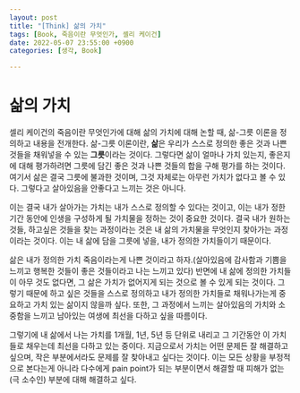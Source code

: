 ```yaml
---
layout: post
title: "[Think] 삶의 가치"
tags: [Book, 죽음이란 무엇인가, 셸리 케이건]
date: 2022-05-07 23:55:00 +0900
categories: [생각, Book]

---
```




# 삶의 가치

셀리 케이건의 죽음이란 무엇인가에 대해 삶의 가치에 대해 논할 때, 삶-그릇 이론을 정의하고 내용을 전개한다.  삶-그릇 이론이란, **삶**은 우리가 스스로 정의한 좋은 것과 나쁜 것들을 채워넣을 수 있는 **그릇**이라는 것이다. 그렇다면 삶이 얼마나 가치 있는지, 좋은지에 대해 평가하려면 그릇에 담긴 좋은 것과 나쁜 것들의 합을 구해 평가를 하는 것이다. 여기서 삶은 결국 그릇에 불과한 것이며, 그것 자체로는 아무런 가치가 없다고 볼 수 있다. 그렇다고 살아있음을 안좋다고 느끼는 것은 아니다.

이는 결국 내가 살아가는 가치는 내가 스스로 정의할 수 있다는 것이고, 이는 내가 정한 기간 동안에 인생을 구성하게 될 가치물을 정하는 것이 중요한 것이다. 결국 내가 원하는 것들, 하고싶은 것들을 찾는 과정이라는 것은 내 삶의 가치물을 무엇인지 찾아가는 과정이라는 것이다. 이는 내 삶에 담을 그릇에 넣을, 내가 정의한 가치들이기 때문이다.

삶은 내가 정의한 가치 죽음이라는게 나쁜 것이라고 하자.(살아있음에 감사함과 기쁨을 느끼고 행복한 것들이 좋은 것들이라고 나는 느끼고 있다) 반면에 내 삶에 정의한 가치들이 아무 것도 없다면, 그 삶은 가치가 없어지게 되는 것으로 볼 수 있게 되는 것이다. 그렇기 때문에 하고 싶은 것들을 스스로 정의하고 내가 정의한 가치들로 채워나가는게 중요하고 가치 있는 삶이지 않을까 싶다. 또한, 그 과정에서 느끼는 살아있음의 가치와 소중함을 느끼고 남아있는 여생에 최선을 다하고 싶을 따름이다.

그렇기에 내 삶에서 나는 가치를 1개월, 1년, 5년 등 단위로 내리고 그 기간동안 이 가치들로 채우는데 최선을 다하고 있는 중이다. 지금으로서 가치는 어떤 문제든 잘 해결하고 싶으며, 작은 부분에서라도 문제를 잘 찾아내고 싶다는 것이다. 이는 모든 상황을 부정적으로 본다는게 아니라 다수에게 pain point가 되는 부분이면서 해결할 때 피해가 없는(극 소수인) 부분에 대해 해결하고 싶다.
